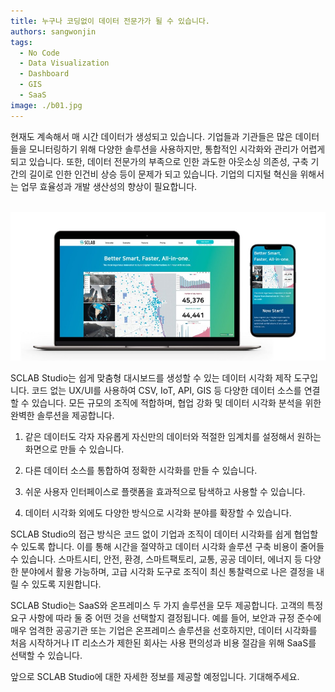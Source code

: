 ```yaml
---
title: 누구나 코딩없이 데이터 전문가가 될 수 있습니다.
authors: sangwonjin
tags:   
  - No Code
  - Data Visualization
  - Dashboard
  - GIS
  - SaaS
image: ./b01.jpg
---
```


현재도 계속해서 매 시간 데이터가 생성되고 있습니다. 기업들과 기관들은 많은 데이터들을 모니터링하기 위해 다양한 솔루션을 사용하지만, 통합적인 시각화와 관리가 어렵게 되고 있습니다. 또한, 데이터 전문가의 부족으로 인한 과도한 아웃소싱 의존성, 구축 기간의 길이로 인한 인건비 상승 등이 문제가 되고 있습니다. 기업의 디지털 혁신을 위해서는 업무 효율성과 개발 생산성의 향상이 필요합니다.
<br/><br/>

![SCLAB Thumbnail](./b01.jpg)

SCLAB Studio는 쉽게 맞춤형 대시보드를 생성할 수 있는 데이터 시각화 제작 도구입니다. 코드 없는 UX/UI를 사용하여 CSV, IoT, API, GIS 등 다양한 데이터 소스를 연결할 수 있습니다. 모든 규모의 조직에 적합하며, 협업 강화 및 데이터 시각화 분석을 위한 완벽한 솔루션을 제공합니다.

  1. 같은 데이터도 각자 자유롭게 자신만의 데이터와 적절한 임계치를 설정해서 원하는 화면으로 만들 수 있습니다.

  2. 다른 데이터 소스를 통합하여 정확한 시각화를 만들 수 있습니다.

  3. 쉬운 사용자 인터페이스로 플랫폼을 효과적으로 탐색하고 사용할 수 있습니다.

  4. 데이터 시각화 외에도 다양한 방식으로 시각화 분야를 확장할 수 있습니다.

SCLAB Studio의 접근 방식은 코드 없이 기업과 조직이 데이터 시각화를 쉽게 협업할 수 있도록 합니다. 이를 통해 시간을 절약하고 데이터 시각화 솔루션 구축 비용이 줄어들 수 있습니다. 스마트시티, 안전, 환경, 스마트팩토리, 교통, 공공 데이터, 에너지 등 다양한 분야에서 활용 가능하며, 고급 시각화 도구로 조직이 최신 통찰력으로 나은 결정을 내릴 수 있도록 지원합니다.

SCLAB Studio는 SaaS와 온프레미스 두 가지 솔루션을 모두 제공합니다. 고객의 특정 요구 사항에 따라 둘 중 어떤 것을 선택할지 결정됩니다. 예를 들어, 보안과 규정 준수에 매우 엄격한 공공기관 또는 기업은 온프레미스 솔루션을 선호하지만, 데이터 시각화를 처음 시작하거나 IT 리소스가 제한된 회사는 사용 편의성과 비용 절감을 위해 SaaS를 선택할 수 있습니다.


앞으로 SCLAB Studio에 대한 자세한 정보를 제공할 예정입니다. 기대해주세요.
